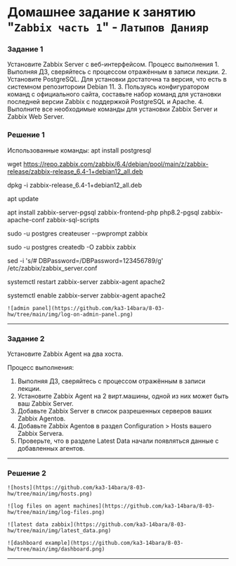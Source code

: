 # Домашнее задание к занятию "`Zabbix часть 1`" - `Латыпов Данияр`


### Задание 1

   Установите Zabbix Server с веб-интерфейсом.
   Процесс выполнения
      1. Выполняя ДЗ, сверяйтесь с процессом отражённым в записи лекции.
      2. Установите PostgreSQL. Для установки достаточна та версия, что есть в системном репозитороии Debian 11.
      3. Пользуясь конфигуратором команд с официального сайта, составьте набор команд для установки последней версии Zabbix с поддержкой PostgreSQL и Apache.
      4. Выполните все необходимые команды для установки Zabbix Server и Zabbix Web Server.
   
   
### Решение 1

Использованные команды:
   apt install postgresql

   wget https://repo.zabbix.com/zabbix/6.4/debian/pool/main/z/zabbix-release/zabbix-release_6.4-1+debian12_all.deb

   dpkg -i zabbix-release_6.4-1+debian12_all.deb

   apt update

   apt install zabbix-server-pgsql zabbix-frontend-php php8.2-pgsql zabbix-apache-conf zabbix-sql-scripts

   sudo -u postgres createuser --pwprompt zabbix

   sudo -u postgres createdb -O zabbix zabbix

   sed -i 's/# DBPassword=/DBPassword=123456789/g' /etc/zabbix/zabbix_server.conf

   systemctl restart zabbix-server zabbix-agent apache2

   systemctl enable zabbix-server zabbix-agent apache2

   `![admin panel](https://github.com/ka3-14bara/8-03-hw/tree/main/img/log-on-admin-panel.png)` 

---

### Задание 2

Установите Zabbix Agent на два хоста.

Процесс выполнения:
   1. Выполняя ДЗ, сверяйтесь с процессом отражённым в записи лекции.
   2. Установите Zabbix Agent на 2 вирт.машины, одной из них может быть ваш Zabbix Server.
   3. Добавьте Zabbix Server в список разрешенных серверов ваших Zabbix Agentов.
   4. Добавьте Zabbix Agentов в раздел Configuration > Hosts вашего Zabbix Servera.
   5. Проверьте, что в разделе Latest Data начали появляться данные с добавленных агентов.


---

### Решение 2

`![hosts](https://github.com/ka3-14bara/8-03-hw/tree/main/img/hosts.png)` 

`![log files on agent machines](https://github.com/ka3-14bara/8-03-hw/tree/main/img/log-files.png)` 

`![latest data zabbix](https://github.com/ka3-14bara/8-03-hw/tree/main/img/latest_data.png)` 

`![dashboard example](https://github.com/ka3-14bara/8-03-hw/tree/main/img/dashboard.png)`

---